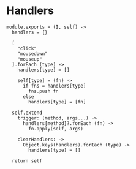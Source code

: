Handlers
========

    module.exports = (I, self) ->
      handlers = {}

      [
        "click"
        "mousedown"
        "mouseup"
      ].forEach (type) ->
        handlers[type] = []

        self[type] = (fn) ->
          if fns = handlers[type]
            fns.push fn
          else
            handlers[type] = [fn]

      self.extend
        trigger: (method, args...) ->
          handlers[method]?.forEach (fn) ->
            fn.apply(self, args)

        clearHandlers: ->
          Object.keys(handlers).forEach (type) ->
            handlers[type] = []

      return self
